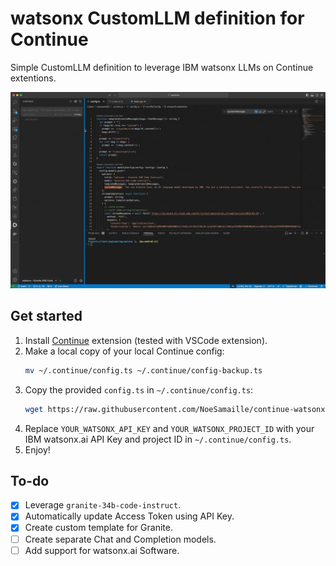 # watsonx CustomLLM definition for Continue

Simple CustomLLM definition to leverage IBM watsonx LLMs on Continue extentions.

![watsonx with Continue GIF](./assets/continue-watsonx.gif)

## Get started

1. Install [Continue](https://www.continue.dev/) extension (tested with VSCode extension).
2. Make a local copy of your local Continue config:
    ```sh
    mv ~/.continue/config.ts ~/.continue/config-backup.ts
    ```
3. Copy the provided `config.ts` in `~/.continue/config.ts`:
    ```sh
    wget https://raw.githubusercontent.com/NoeSamaille/continue-watsonx/main/config.ts -O ~/.continue/config.ts
    ```
4. Replace `YOUR_WATSONX_API_KEY` and `YOUR_WATSONX_PROJECT_ID` with your IBM watsonx.ai API Key and project ID in `~/.continue/config.ts`.
5. Enjoy!

## To-do

- [x] Leverage `granite-34b-code-instruct`.
- [x] Automatically update Access Token using API Key.
- [x] Create custom template for Granite.
- [ ] Create separate Chat and Completion models.
- [ ] Add support for watsonx.ai Software.
